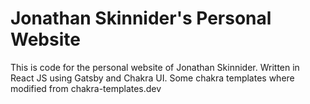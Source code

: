 <h1>Jonathan Skinnider's Personal Website</h1>

<p>This is code for the personal website of Jonathan Skinnider. Written in React JS using Gatsby and Chakra UI. Some chakra templates where modified from chakra-templates.dev</p>
